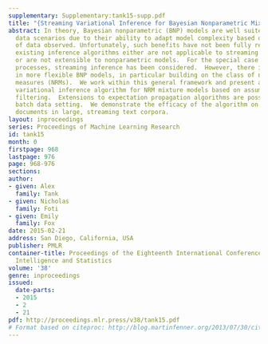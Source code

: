 ```yaml
---
supplementary: Supplementary:tank15-supp.pdf
title: "{Streaming Variational Inference for Bayesian Nonparametric Mixture Models}"
abstract: In theory, Bayesian nonparametric (BNP) models are well suited to streaming
  data scenarios due to their ability to adapt model complexity based on the amount
  of data observed. Unfortunately, such benefits have not been fully realized in practice;
  existing inference algorithms either are not applicable to streaming applications
  or are not extensible to nonparametric models.  For the special case of Dirichlet
  processes, streaming inference has been considered.  However, there is growing interest
  in more flexible BNP models, in particular building on the class of normalized random
  measures (NRMs).  We work within this general framework and present a streaming
  variational inference algorithm for NRM mixture models based on assumed density
  filtering.  Extensions to expectation propagation algorithms are possible in the
  batch data setting.  We demonstrate the efficacy of the algorithm on clustering
  documents in large, streaming text corpora.
layout: inproceedings
series: Proceedings of Machine Learning Research
id: tank15
month: 0
firstpage: 968
lastpage: 976
page: 968-976
sections: 
author:
- given: Alex
  family: Tank
- given: Nicholas
  family: Foti
- given: Emily
  family: Fox
date: 2015-02-21
address: San Diego, California, USA
publisher: PMLR
container-title: Proceedings of the Eighteenth International Conference on Artificial
  Intelligence and Statistics
volume: '38'
genre: inproceedings
issued:
  date-parts:
  - 2015
  - 2
  - 21
pdf: http://proceedings.mlr.press/v38/tank15.pdf
# Format based on citeproc: http://blog.martinfenner.org/2013/07/30/citeproc-yaml-for-bibliographies/
---
```

